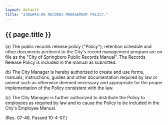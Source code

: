 ```yaml
---
layout: default
title: "230&#46;06 RECORDS MANAGEMENT POLICY."
---
```


{{ page.title }}
----------------

(a) The public records release policy ("Policy"); retention schedule and other documents pertinent to the City's record management program are on file as the "City of Springboro Public Records Manual". The Records Release Policy is included in the manual as submitted.

(b) The City Manager is hereby authorized to create and use forms, manuals, instructions, guides and other documentation required by law or amend such as otherwise deemed necessary and appropriate for the proper implementation of the Policy consistent with the law.

(c) The City Manager is further authorized to distribute the Policy to employees as required by law and to cause the Policy to be included in the City's Employee Manual.

(Res. 07-46. Passed 10-4-07.)